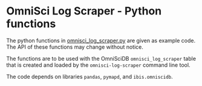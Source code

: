 # OmniSci Log Scraper - Python functions

The python functions in [omnisci_log_scraper.py](omnisci_log_scraper.py)
are given as example code.
The API of these functions may change without notice.

The functions are to be used with the OmniSciDB `omnisci_log_scraper` table
that is created and loaded by the `omnisci-log-scraper` command line tool.

The code depends on libraries `pandas`, `pymapd`, and `ibis.omniscidb`.
